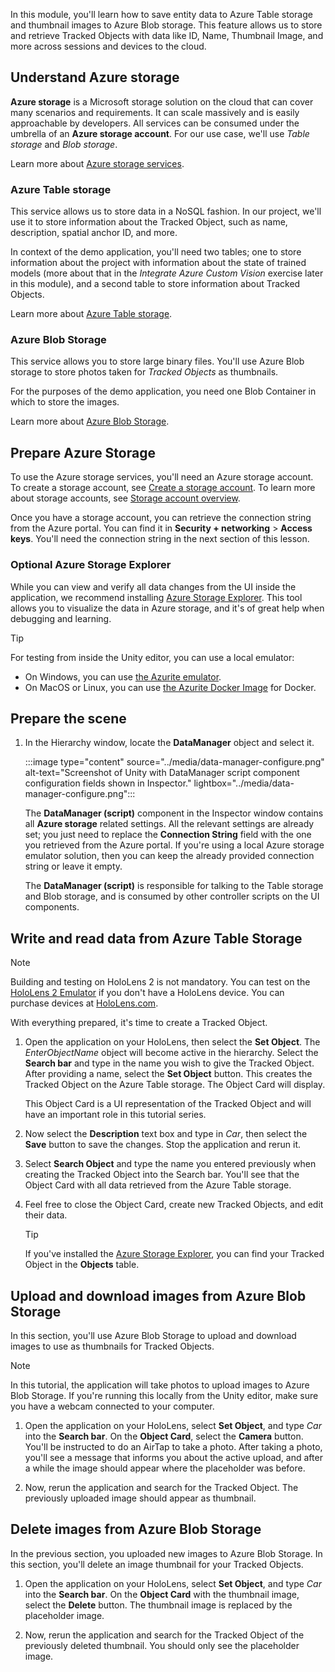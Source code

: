 In this module, you'll learn how to save entity data to Azure Table storage and thumbnail images to Azure Blob storage. This feature allows us to store and retrieve Tracked Objects with data like ID, Name, Thumbnail Image, and more across sessions and devices to the cloud.

## Understand Azure storage

**Azure storage** is a Microsoft storage solution on the cloud that can cover many scenarios and requirements. It can scale massively and is easily approachable by developers. All services can be consumed under the umbrella of an **Azure storage account**. For our use case, we'll use *Table storage* and *Blob storage*.

Learn more about [Azure storage services](/azure/storage/blobs/storage-blobs-overview).

### Azure Table storage

This service allows us to store data in a NoSQL fashion. In our project, we'll use it to store information about the Tracked Object, such as name, description, spatial anchor ID, and more.

In context of the demo application, you'll need two tables; one to store information about the project with information about the state of trained models (more about that in the *Integrate Azure Custom Vision* exercise later in this module), and a second table to store information about Tracked Objects.

Learn more about [Azure Table storage](/azure/storage/tables/table-storage-overview).

### Azure Blob Storage

This service allows you to store large binary files. You'll use Azure Blob storage to store photos taken for *Tracked Objects* as thumbnails.

For the purposes of the demo application, you need one Blob Container in which to store the images.

Learn more about [Azure Blob Storage](/azure/storage/blobs/storage-blobs-introduction).

## Prepare Azure Storage

To use the Azure storage services, you'll need an Azure storage account. To create a storage account, see [Create a storage account](/azure/storage/common/storage-account-create). To learn more about storage accounts, see [Storage account overview](/azure/storage/common/storage-account-overview).

Once you have a storage account, you can retrieve the connection string from the Azure portal. You can find it in **Security + networking** > **Access keys**. You'll need the connection string in the next section of this lesson.

### Optional Azure Storage Explorer

While you can view and verify all data changes from the UI inside the application, we recommend installing [Azure Storage Explorer](https://azure.microsoft.com/features/storage-explorer/). This tool allows you to visualize the data in Azure storage, and it's of great help when debugging and learning.

> [!TIP]
> For testing from inside the Unity editor, you can use a local emulator:
>
> * On Windows, you can use [the Azurite emulator](/azure/storage/common/storage-use-azurite).
> * On MacOS or Linux, you can use [the Azurite Docker Image](https://hub.docker.com/_/microsoft-azure-storage-azurite) for Docker.

## Prepare the scene

1. In the Hierarchy window, locate the **DataManager** object and select it.

    :::image type="content" source="../media/data-manager-configure.png" alt-text="Screenshot of Unity with DataManager script component configuration fields shown in Inspector." lightbox="../media/data-manager-configure.png":::

    The **DataManager (script)** component in the Inspector window contains all **Azure storage** related settings. All the relevant settings are already set; you just need to replace the **Connection String** field with the one you retrieved from the Azure portal. If you're using a local Azure storage emulator solution, then you can keep the already provided connection string or leave it empty.

    The **DataManager (script)** is responsible for talking to the Table storage and Blob storage, and is consumed by other controller scripts on the UI components.

## Write and read data from Azure Table Storage

> [!NOTE]
> Building and testing on HoloLens 2 is not mandatory. You can test on the [HoloLens 2 Emulator](/windows/mixed-reality/develop/advanced-concepts/using-the-hololens-emulator) if you don't have a HoloLens device. You can purchase devices at [HoloLens.com](https://hololens.com/).

With everything prepared, it's time to create a Tracked Object.

1. Open the application on your HoloLens, then select the **Set Object**. The *EnterObjectName* object will become active in the hierarchy. Select the **Search bar** and type in the name you wish to give the Tracked Object. After providing a name, select the **Set Object** button. This creates the Tracked Object on the Azure Table storage. The Object Card will display.

    This Object Card is a UI representation of the Tracked Object and will have an important role in this tutorial series.

2. Now select the **Description** text box and type in *Car*, then select the **Save** button to save the changes. Stop the application and rerun it.

3. Select **Search Object** and type the name you entered previously when creating the Tracked Object into the Search bar. You'll see that the Object Card with all data retrieved from the Azure Table storage.

4. Feel free to close the Object Card, create new Tracked Objects, and edit their data.

    > [!TIP]
    > If you've installed the [Azure Storage Explorer](https://azure.microsoft.com/features/storage-explorer/), you can find your Tracked Object in the **Objects** table.

## Upload and download images from Azure Blob Storage

In this section, you'll use Azure Blob Storage to upload and download images to use as thumbnails for Tracked Objects.

> [!NOTE]
> In this tutorial, the application will take photos to upload images to Azure Blob Storage. If you're running this locally from the Unity editor, make sure you have a webcam connected to your computer.

1. Open the application on your HoloLens, select **Set Object**, and type *Car* into the **Search bar**. On the **Object Card**, select the **Camera** button. You'll be instructed to do an AirTap to take a photo. After taking a photo, you'll see a message that informs you about the active upload, and after a while the image should appear where the placeholder was before.

2. Now, rerun the application and search for the Tracked Object. The previously uploaded image should appear as thumbnail.

## Delete images from Azure Blob Storage

In the previous section, you uploaded new images to Azure Blob Storage. In this section, you'll delete an image thumbnail for your Tracked Objects.

1. Open the application on your HoloLens, select **Set Object**, and type *Car* into the **Search bar**. On the **Object Card** with the thumbnail image, select the **Delete** button. The thumbnail image is replaced by the placeholder image.

2. Now, rerun the application and search for the Tracked Object of the previously deleted thumbnail. You should only see the placeholder image.

